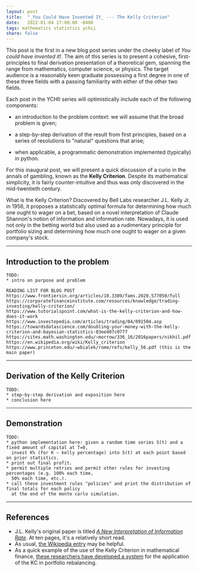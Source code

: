 ```yaml
---
layout: post
title:  "_You Could Have Invented It_ --- The Kelly Criterion"
date:   2022-01-04 17:00:00 -0400
tags: mathematics statistics ychii
share: false
---
```


This post is the first in a new blog post series under the cheeky label of _You could have invented it!_. The aim of this series is to present a cohesive, first-principles to final derivation presentation of a theoretical gem, spanning the range from mathematics, computer science, or physics. The target audience is a reasonably keen graduate possessing a first degree in one of these three fields with a passing familiarity with either of the other two fields.

Each post in the YCHII series will optimistically include each of the following components:

* an introduction to the problem context: we will assume that the broad problem is given;

* a step-by-step derivation of the result from first principles, based on a series of resolutions to "natural" questions that arise;

* when applicable, a programmatic demonstration implemented (typically) in python.

For this inaugural post, we will present a quick discussion of a curio in the annals of gambling, known as the __Kelly Criterion__. Despite its mathematical simplicity, it is fairly counter-intuitive and thus was only discovered in the mid-twentieth century.

What is the Kelly Criterion? Discovered by Bell Labs researcher J.L. Kelly Jr. in 1956, it proposes a statistically optimal formula for determining how much one ought to wager on a bet, based on a novel interpretation of Claude Shannon's notion of information and information rate. Nowadays, it is used not only in the betting world but also used as a rudimentary principle for portfolio sizing and determining how much one ought to wager on a given company's stock.

- - - - -

## Introduction to the problem

```
TODO:
* intro on purpose and problem

READING LIST FOR BLOG POST
https://www.frontiersin.org/articles/10.3389/fams.2020.577050/full
https://corporatefinanceinstitute.com/resources/knowledge/trading-investing/kelly-criterion/
https://www.tutorialspoint.com/what-is-the-kelly-criterion-and-how-does-it-work
https://www.investopedia.com/articles/trading/04/091504.asp
https://towardsdatascience.com/doubling-your-money-with-the-kelly-criterion-and-bayesian-statistics-83ee407c0777
https://sites.math.washington.edu/~morrow/336_16/2016papers/nikhil.pdf
https://en.wikipedia.org/wiki/Kelly_criterion
https://www.princeton.edu/~wbialek/rome/refs/kelly_56.pdf (this is the main paper)
```

- - - - -

## Derivation of the Kelly Criterion

```
TODO:
* step-by-step derivation and exposition here
* conclusion here
```

- - - - -

## Demonstration

```
TODO:
* python implementation here: given a random time series S(t) and a fixed amount of capital at T=0,
  invest K% (for K ~ kelly percentage) into S(t) at each point based on prior statistics.
* print out final profit.
* permit multiple retries and permit other rules for investing percentages (e.g. 100% each time,
  50% each time, etc.).
* call these investment rules "policies" and print the distribution of final totals for each policy
  at the end of the monte carlo simulation.
```

- - - - -

## References

* J.L. Kelly's original paper is titled [_A New Interpretation of Information Rate_](https://www.princeton.edu/~wbialek/rome/refs/kelly_56.pdf). At ten pages, it's a relatively short read.
* As usual, [the Wikipedia entry](https://en.wikipedia.org/wiki/Kelly_criterion) may be helpful.
* As a quick example of the use of the Kelly Criterion in mathematical finance, [these researchers have developed a system](https://www.frontiersin.org/articles/10.3389/fams.2020.577050/full) for the application of the KC in portfolio rebalancing.
